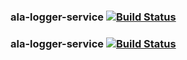 ### ala-logger-service   [![Build Status](https://travis-ci.org/AtlasOfLivingAustralia/ala-logger-service.svg?branch=master)](https://travis-ci.org/AtlasOfLivingAustralia/ala-logger-service)
### ala-logger-service   [![Build Status](https://travis-ci.org/AtlasOfLivingAustralia/ala-logger-service.svg?branch=master)](https://travis-ci.org/AtlasOfLivingAustralia/ala-logger-service)
